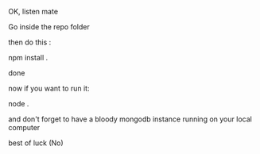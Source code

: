 OK, listen mate

Go inside the repo folder

then do this :

npm install .

done

now if you want to run it:

node .

and don't forget to have a bloody mongodb instance running on your local computer

best of luck (No)